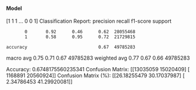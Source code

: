 #### Model
[1 1 1 ... 0 0 1]
Classification Report:
              precision    recall  f1-score   support

           0       0.92      0.46      0.62  28055468
           1       0.58      0.95      0.72  21729815

    accuracy                           0.67  49785283
   macro avg       0.75      0.71      0.67  49785283
weighted avg       0.77      0.67      0.66  49785283

Accuracy: 0.6748175560235341
Confusion Matrix:
[[13035059 15020409]
 [ 1168891 20560924]]
Confusion Matrix (%):
[[26.18255479 30.17037987]
 [ 2.34786453 41.29920081]]
